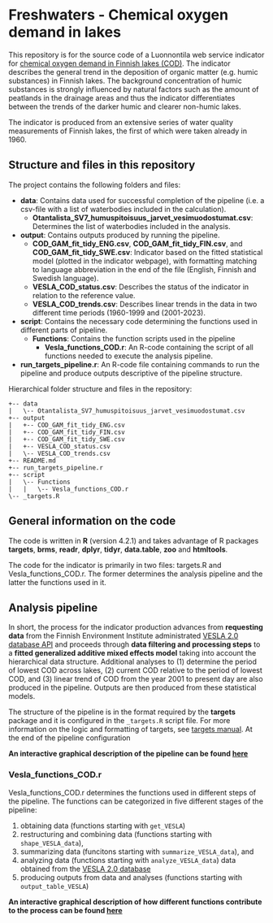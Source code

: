 # Freshwaters - Chemical oxygen demand in lakes
This repository is for the source code of a Luonnontila web service indicator for [chemical oxygen demand in Finnish lakes (COD)](https://luonnontila.fi/indikaattorit-elinymparistoittain/sisavedet/kemiallinen-hapenkuluts/). The indicator describes the general trend in the deposition of organic matter (e.g. humic substances) in Finnish lakes. The background concentration of humic substances is strongly influenced by natural factors such as the amount of peatlands in the drainage areas and thus the indicator differentiates between the trends of the darker humic and clearer non-humic lakes.

The indicator is produced from an extensive series of water quality measurements of Finnish lakes, the first of which were taken already in 1960.

## Structure and files in this repository

The project contains the following folders and files:

- **data**: Contains data used for successful completion of the pipeline (i.e. a csv-file with a list of waterbodies included in the calculation).
  - **Otantalista_SV7_humuspitoisuus_jarvet_vesimuodostumat.csv**: Determines the list of waterbodies included in the analysis.
- **output**: Contains outputs produced by running the pipeline.
  - **COD_GAM_fit_tidy_ENG.csv**, **COD_GAM_fit_tidy_FIN.csv**, and **COD_GAM_fit_tidy_SWE.csv**: Indicator based on the fitted statistical model (plotted in the indicator webpage), with formatting matching to language abbreviation in the end of the file (English, Finnish and Swedish language).
  - **VESLA_COD_status.csv**: Describes the status of the indicator in relation to the reference value.
  - **VESLA_COD_trends.csv**: Describes linear trends in the data in two different time periods (1960-1999 and (2001-2023).
- **script**: Contains the necessary code determining the functions used in different parts of pipeline.
  - **Functions**: Contains the function scripts used in the pipeline
    - **Vesla_functions_COD.r**: An R-code containing the script of all functions needed to execute the analysis pipeline.
- **run_targets_pipeline.r**: An R-code file containing commands to run the pipeline and produce outputs descriptive of the pipeline structure.

Hierarchical folder structure and files in the repository:
```
+-- data
|   \-- Otantalista_SV7_humuspitoisuus_jarvet_vesimuodostumat.csv
+-- output
|   +-- COD_GAM_fit_tidy_ENG.csv
|   +-- COD_GAM_fit_tidy_FIN.csv
|   +-- COD_GAM_fit_tidy_SWE.csv
|   +-- VESLA_COD_status.csv
|   \-- VESLA_COD_trends.csv
+-- README.md
+-- run_targets_pipeline.r
+-- script
|   \-- Functions
|   |   \-- Vesla_functions_COD.r
\-- _targets.R
```
## General information on the code

The code is written in **R** (version 4.2.1) and takes advantage of R packages **targets**, **brms**, **readr**, **dplyr**, **tidyr**, **data.table**, **zoo** and **htmltools**.

The code for the indicator is primarily in two files: targets.R and Vesla_functions_COD.r. The former determines the analysis pipeline and the latter the functions used in it.

## Analysis pipeline 

In short, the process for the indicator production advances from **requesting data** from the Finnish Environment Institute administrated [VESLA 2.0 database API](https://rajapinnat.ymparisto.fi/api/vesla/2.0/) and proceeds through **data filtering and processing steps** to a **fitted generalized additive mixed effects model** taking into account the hierarchical data structure. Additional analyses to (1) determine the period of lowest COD across lakes, (2) current COD relative to the period of lowest COD, and (3) linear trend of COD from the year 2001 to present day are also produced in the pipeline. Outputs are then produced from these statistical models.

The structure of the pipeline is in the format required by the **targets** package and it is configured in the `_targets.R` script file. For more information on the logic and formatting of targets, see [targets manual](https://books.ropensci.org/targets/). At the end of the pipeline configuration 

**An interactive graphical description of the pipeline can be found [here](test_process.html)**

### Vesla_functions_COD.r
Vesla_functions_COD.r determines the functions used in different steps of the pipeline. The functions can be categorized in five different stages of the pipeline:  
1. obtaining data (functions starting with `get_VESLA`)
2. restructuring and combining data (functions starting with `shape_VESLA_data`),
3. summarizing data (funcitons starting with `summarize_VESLA_data`), and
4. analyzing data (functions starting with `analyze_VESLA_data`) data obtained from the [VESLA 2.0 database](https://rajapinnat.ymparisto.fi/api/vesla/2.0/)
5. producing outputs from data and analyses (functions starting with `output_table_VESLA`)

**An interactive graphical description of how different functions contribute to the process can be found [here](test_process.html)**
